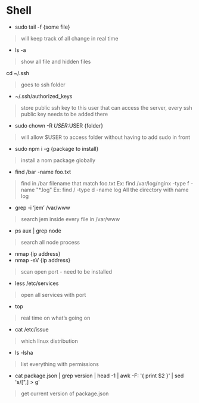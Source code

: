 # Shell

- sudo tail -f {some file}

> will keep track of all change in real time

- ls -a

> show all file and hidden files

cd ~/.ssh

> goes to ssh folder

- ~/.ssh/authorized_keys

> store public ssh key to this user that can access the server, every ssh public key needs to be added there

- sudo chown -R $USER:$USER {folder}

> will allow \$USER to access folder without having to add sudo in front

- sudo npm i -g {package to install}

> install a nom package globally

- find /bar -name foo.txt

> find in /bar filename that match foo.txt
> Ex: find /var/log/nginx -type f -name "\*.log"
> Ex: find / -type d -name log
> All the directory with name log

- grep -i ‘jem’ /var/www

> search jem inside every file in /var/www

- ps aux | grep node

> search all node process

- nmap {ip address}
- nmap -sV {ip address}

> scan open port - need to be installed

- less /etc/services

> open all services with port

- top

> real time on what’s going on

- cat /etc/issue

> which linux distribution

- ls -lsha

> list everything with permissions

- cat package.json | grep version | head -1 | awk -F: '{ print \$2 }' | sed 's/[",] > g'

> get current version of package.json
